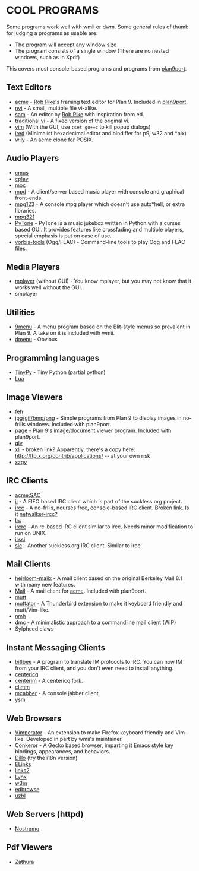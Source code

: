 COOL PROGRAMS
=============

Some programs work well with wmii or dwm. Some general rules of thumb
for judging a programs as usable are:

* The program will accept any window size
* The program consists of a single window (There are no nested windows, such as in Xpdf)

This covers most console-based programs and programs from [plan9port][].

Text Editors
------------
* [acme][acme] - [Rob Pike][rob]'s framing text editor for Plan 9. Included in [plan9port][].
* [nvi](http://www.bostic.com/vi/) - A small, multiple file vi-alike.
* [sam](http://sam.cat-v.org/) - An editor by [Rob Pike][rob] with inspiration from ed.
* [traditional vi](http://ex-vi.sourceforge.net/) - A fixed version of the original vi.
* [vim](http://www.vim.org) (With the GUI, use `:set go+=c` to kill popup dialogs)
* [ired](http://www.radare.org) (Minimalist hexadecimal editor and bindiffer for p9, w32 and *nix)
* [wily](http://www.cs.yorku.ca/~oz/wily/) - An acme clone for POSIX.

Audio Players
-------------
* [cmus](http://cmus.sourceforge.net/)
* [cplay](http://cplay.sourceforge.net/)
* [moc](http://moc.daper.net/)
* [mpd](http://www.musicpd.org/) - A client/server based music player with console and graphical front-ends.
* [mpg123](http://www.mpg123.de/) - A console mpg player which doesn't use auto*hell, or extra libraries.
* [mpg321](http://mpg321.sourceforge.net)
* [PyTone](http://www.luga.de/pytone/) - PyTone is a music jukebox written in Python with a curses based GUI. It provides features like crossfading and multiple players, special emphasis is put on ease of use.
* [vorbis-tools](http://www.xiph.org/) (Ogg/FLAC) - Command-line tools to play Ogg and FLAC files.

Media Players
-------------
* [mplayer](http://www.mplayerhq.hu/) (without GUI) - You know mplayer, but you may not know that it works well without the GUI.
* smplayer

Utilities
---------
* [9menu](http://www.freshports.org/x11/9menu/) - A menu program based on the Blit-style menus so prevalent in Plan 9.
	  A take on it is included with wmii.
* [dmenu](/programs/dmenu.html) - Obvious

Programming languages
---------------------
* [TinyPy](http://www.tinypy.org/) - Tiny Python (partial python)
* [Lua](http://www.lua.org)

Image Viewers
-------------
* [feh](http://linuxbrit.co.uk/feh/)
* [jpg/gif/bmp/png][plan9port] - Simple programs from Plan 9 to display images in no-frills windows. Included with plan9port.
* [page][plan9port] - Plan 9's image/document viewer program. Included with plan9port.
* [qiv](http://www.klografx.net/qiv/)
* [xli](http://pantransit.reptiles.org/prog/) - broken link? Apparently, there's a copy here: http://ftp.x.org/contrib/applications/ -- at your own risk
* [xzgv](http://sourceforge.net/projects/xzgv)

IRC Clients
-----------
* [acme:SAC](http://caerwyn.com/acme/index.html)
* [ii](/programs/ii.html) - A FIFO based IRC client which is part of the suckless.org project.
* [ircc](http://www.r-36.net/ircc.tgz) - A no-frills, ncurses free, console-based IRC client. Broken link. Is it [netwalker-ircc?](http://www.freebsdsoftware.org/irc/netwalker-ircc.html)
* [Irc](http://swtch.com/irc/)
* [ircrc](http://plan9.bell-labs.com/sources/contrib/fgb/rc/ircrc) - An rc-based IRC client similar to ircc. Needs minor modification to run on UNIX.
* [irssi](http://www.irssi.org/)
* [sic](/programs/sic.html) - Another suckless.org IRC client. Similar to ircc.

Mail Clients
------------
* [heirloom-mailx](http://heirloom.sourceforge.net/mailx.html) - A mail client based on the original Berkeley Mail 8.1 with many new features.
* [Mail][plan9port] - A mail client for [acme][acme]. Included with plan9port.
* [mutt](http://www.mutt.org/)
* [muttator](http://vimperator.org/) - A Thunderbird extension to make it keyboard friendly and mutt/Vim-like.
* [nmh](http://www.nongnu.org/nmh/)
* [dmc](http://hg.youterm.com/dmc/) - A minimalistic approach to a commandline mail client (WIP)
* Sylpheed claws

Instant Messaging Clients
-------------------------
* [bitlbee](http://www.bitlbee.org/) - A program to translate IM protocols to IRC. You can now IM from your IRC client, and you don't even need to install anything.
* [centericq](http://konst.org.ua/centericq/)
* [centerim](http://www.centerim.org/) - A centericq fork.
* [climm](http://www.climm.org/)
* [mcabber](http://www.lilotux.net/~mikael/mcabber/) - A console jabber client.
* [ysm](http://ysmv7.sourceforge.net/)

Web Browsers
------------
* [Vimperator](http://vimperator.org/) - An extension to make Firefox keyboard friendly and Vim-like.
	Developed in part by wmii's maintainer.
* [Conkeror](http://www.conkeror.org/) - A Gecko based browser, imparting it Emacs style key bindings, appearances, and behaviors.
* [Dillo](http://www.dillo.org/) (try the i18n version)
* [ELinks](http://elinks.or.cz/)
* [links2](http://links.twibright.com/)
* [Lynx](http://lynx.isc.org/)
* [w3m](http://w3m.sf.net/)
* [edbrowse](http://edbrowse.sourceforge.net/)
* [uzbl](http://uzbl.org/)

Web Servers (httpd)
-----------
* [Nostromo](http://www.nazgul.ch/dev_nostromo.html)

Pdf Viewers
-----------
* [Zathura](http://zathura.pwmt.org/)

[rob]: http://herpolhode.com/rob/
[plan9port]: http://swtch.com/plan9port/
[acme]: http://acme.cat-v.org

